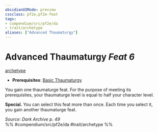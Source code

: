 ```yaml
---
obsidianUIMode: preview
cssclass: pf2e,pf2e-feat
tags:
- compendium/src/pf2e/da
- trait/archetype
aliases: ["Advanced Thaumaturgy"]
---
```

# Advanced Thaumaturgy  *Feat 6*  
[archetype](../../rules/traits/archetype.md)  

- **Prerequisites**: [Basic Thaumaturgy](basic-thaumaturgy-da.md)

You gain one thaumaturge feat. For the purpose of meeting its prerequisites, your thaumaturge level is equal to half your character level.

**Special.** You can select this feat more than once. Each time you select it, you gain another thaumaturge feat.

*Source: Dark Archive p. 49*  
%% #compendium/src/pf2e/da #trait/archetype %%